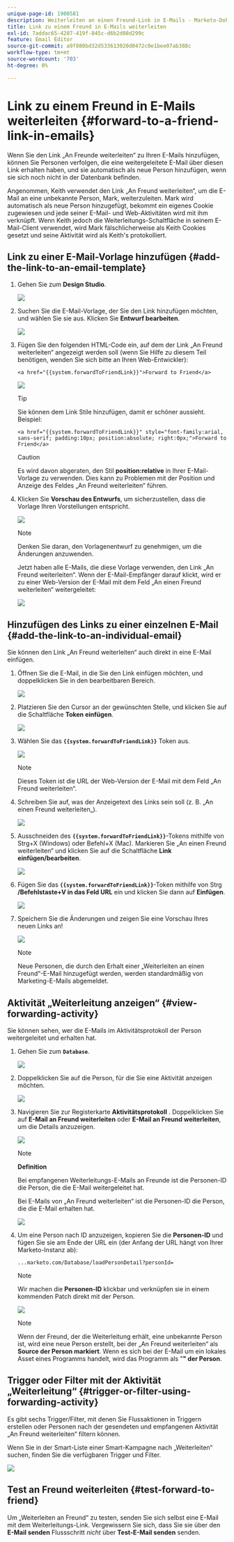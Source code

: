 ```yaml
---
unique-page-id: 1900581
description: Weiterleiten an einen Freund-Link in E-Mails - Marketo-Dokumente - Produktdokumentation
title: Link zu einem Freund in E-Mails weiterleiten
exl-id: 7addac65-4207-419f-845c-d6b2d08d299c
feature: Email Editor
source-git-commit: a9f880bd32d533613020d0472c0e1bee07ab388c
workflow-type: tm+mt
source-wordcount: '703'
ht-degree: 0%

---
```


# Link zu einem Freund in E-Mails weiterleiten {#forward-to-a-friend-link-in-emails}

Wenn Sie den Link „An Freunde weiterleiten“ zu Ihren E-Mails hinzufügen, können Sie Personen verfolgen, die eine weitergeleitete E-Mail über diesen Link erhalten haben, und sie automatisch als neue Person hinzufügen, wenn sie sich noch nicht in der Datenbank befinden.

Angenommen, Keith verwendet den Link „An Freund weiterleiten“, um die E-Mail an eine unbekannte Person, Mark, weiterzuleiten. Mark wird automatisch als neue Person hinzugefügt, bekommt ein eigenes Cookie zugewiesen und jede seiner E-Mail- und Web-Aktivitäten wird mit ihm verknüpft. Wenn Keith jedoch die Weiterleitungs-Schaltfläche in seinem E-Mail-Client verwendet, wird Mark fälschlicherweise als Keith Cookies gesetzt und seine Aktivität wird als Keith&#39;s protokolliert.

## Link zu einer E-Mail-Vorlage hinzufügen {#add-the-link-to-an-email-template}

1. Gehen Sie zum **Design Studio**.

   ![](assets/one-8.png)

1. Suchen Sie die E-Mail-Vorlage, der Sie den Link hinzufügen möchten, und wählen Sie sie aus. Klicken Sie **Entwurf bearbeiten**.

   ![](assets/two-7.png)

1. Fügen Sie den folgenden HTML-Code ein, auf dem der Link „An Freund weiterleiten“ angezeigt werden soll (wenn Sie Hilfe zu diesem Teil benötigen, wenden Sie sich bitte an Ihren Web-Entwickler):

   `<a href="{{system.forwardToFriendLink}}">Forward to Friend</a>`

   ![](assets/three-7.png)

   >[!TIP]
   >
   >
   >Sie können dem Link Stile hinzufügen, damit er schöner aussieht. Beispiel:
   >
   >`<a href="{{system.forwardToFriendLink}}" style="font-family:arial, sans-serif; padding:10px; position:absolute; right:0px;">Forward to Friend</a>`

   >[!CAUTION]
   >
   >Es wird davon abgeraten, den Stil **position:relative** in Ihrer E-Mail-Vorlage zu verwenden. Dies kann zu Problemen mit der Position und Anzeige des Feldes „An Freund weiterleiten“ führen.

1. Klicken Sie **Vorschau des Entwurfs**, um sicherzustellen, dass die Vorlage Ihren Vorstellungen entspricht.

   ![](assets/four-5.png)

   >[!NOTE]
   >
   >Denken Sie daran, den Vorlagenentwurf zu genehmigen, um die Änderungen anzuwenden.

   Jetzt haben alle E-Mails, die diese Vorlage verwenden, den Link „An Freund weiterleiten“. Wenn der E-Mail-Empfänger darauf klickt, wird er zu einer Web-Version der E-Mail mit dem Feld „An einen Freund weiterleiten“ weitergeleitet:

   ![](assets/f2afbox.png)

## Hinzufügen des Links zu einer einzelnen E-Mail {#add-the-link-to-an-individual-email}

Sie können den Link „An Freund weiterleiten“ auch direkt in eine E-Mail einfügen.

1. Öffnen Sie die E-Mail, in die Sie den Link einfügen möchten, und doppelklicken Sie in den bearbeitbaren Bereich.

   ![](assets/five-4.png)

1. Platzieren Sie den Cursor an der gewünschten Stelle, und klicken Sie auf die Schaltfläche **Token einfügen**.

   ![](assets/six-2.png)

1. Wählen Sie das **`{{system.forwardToFriendLink}}`** Token aus.

   ![](assets/seven-1.png)

   >[!NOTE]
   >
   >Dieses Token ist die URL der Web-Version der E-Mail mit dem Feld „An Freund weiterleiten“.

1. Schreiben Sie auf, was der Anzeigetext des Links sein soll (z. B. „An einen Freund weiterleiten„).

   ![](assets/seven-1.png)

1. Ausschneiden des **`{{system.forwardToFriendLink}}`**-Tokens mithilfe von Strg+X (Windows) oder Befehl+X (Mac). Markieren Sie „An einen Freund weiterleiten“ und klicken Sie auf die Schaltfläche **Link einfügen/bearbeiten**.

   ![](assets/eight-1.png)

1. Fügen Sie das **`{{system.forwardToFriendLink}}`**-Token mithilfe von Strg **/Befehlstaste+V in das Feld URL** ein und klicken Sie dann auf **Einfügen**.

   ![](assets/nine.png)

1. Speichern Sie die Änderungen und zeigen Sie eine Vorschau Ihres neuen Links an!

   ![](assets/ten-1.png)

   >[!NOTE]
   >
   >Neue Personen, die durch den Erhalt einer „Weiterleiten an einen Freund“-E-Mail hinzugefügt werden, werden standardmäßig von Marketing-E-Mails abgemeldet.

## Aktivität „Weiterleitung anzeigen“ {#view-forwarding-activity}

Sie können sehen, wer die E-Mails im Aktivitätsprotokoll der Person weitergeleitet und erhalten hat.

1. Gehen Sie zum **`Database`**.

   ![](assets/db.png)

1. Doppelklicken Sie auf die Person, für die Sie eine Aktivität anzeigen möchten.

   ![](assets/fourteen.png)

1. Navigieren Sie zur Registerkarte **Aktivitätsprotokoll** . Doppelklicken Sie auf **E-Mail an Freund weiterleiten** oder **E-Mail an Freund weiterleiten**, um die Details anzuzeigen.

   ![](assets/fifteen.png)

   >[!NOTE]
   >
   >**Definition**
   >
   >Bei empfangenen Weiterleitungs-E-Mails an Freunde ist die Personen-ID die Person, die die E-Mail weitergeleitet hat.
   >
   >Bei E-Mails von „An Freund weiterleiten“ ist die Personen-ID die Person, die die E-Mail erhalten hat.

   ![](assets/sixteen.png)

1. Um eine Person nach ID anzuzeigen, kopieren Sie die **Personen-ID** und fügen Sie sie am Ende der URL ein (der Anfang der URL hängt von Ihrer Marketo-Instanz ab):

   `...marketo.com/Database/loadPersonDetail?personId=`

   >[!NOTE]
   >
   >Wir machen die **Personen-ID** klickbar und verknüpfen sie in einem kommenden Patch direkt mit der Person.

   ![](assets/seventeen.png)

   >[!NOTE]
   >
   >Wenn der Freund, der die Weiterleitung erhält, eine unbekannte Person ist, wird eine neue Person erstellt, bei der „An Freund weiterleiten“ als **Source der Person markiert**.
   >Wenn es sich bei der E-Mail um ein lokales Asset eines Programms handelt, wird das Programm als &quot;**&quot; der Person**.

## Trigger oder Filter mit der Aktivität „Weiterleitung“ {#trigger-or-filter-using-forwarding-activity}

Es gibt sechs Trigger/Filter, mit denen Sie Flussaktionen in Triggern erstellen oder Personen nach der gesendeten und empfangenen Aktivität „An Freund weiterleiten“ filtern können.

Wenn Sie in der Smart-Liste einer Smart-Kampagne nach „Weiterleiten“ suchen, finden Sie die verfügbaren Trigger und Filter.

![](assets/nineteen.png)

## Test an Freund weiterleiten {#test-forward-to-friend}

Um „Weiterleiten an Freund“ zu testen, senden Sie sich selbst eine E-Mail mit dem Weiterleitungs-Link. Vergewissern Sie sich, dass Sie sie über den **E-Mail senden** Flussschritt *nicht* über **Test-E-Mail senden** senden.
